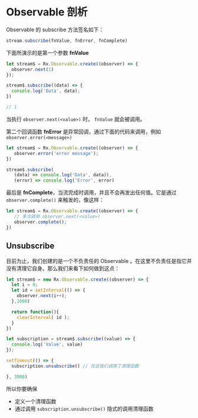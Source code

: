 # Observable 剖析

Observable 的 subscribe 方法签名如下：

```javascript
stream.subscribe(fnValue, fnError, fnComplete)
```

下面所演示的是第一个参数 **fnValue**

```javascript
let stream$ = Rx.Observable.create((observer) => {
  observer.next(1)
});

stream$.subscribe((data) => {
  console.log('Data', data);
})

// 1
```

当执行 `observer.next(<value>)` 时， `fnValue` 就会被调用。

第二个回调函数 **fnError** 是异常回调，通过下面的代码来调用，例如 `observer.error(<message>)`

```javascript
let stream$ = Rx.Observable.create((observer) => {
   observer.error('error message');
})

stream$.subscribe(
   (data) => console.log('Data', data)),
   (error) => console.log('Error', error)
```

最后是 **fnComplete**，当流完成时调用，并且不会再发出任何值。它是通过 `observer.complete()` 来触发的，像这样：

```javascript
let stream$ = Rx.Observable.create((observer) => {
   // 多次调用 observer.next(<value>)
   observer.complete();
})
```

## Unsubscribe

目前为止，我们创建的是一个不负责任的 Observable 。在这里不负责任是指它并没有清理它自身。那么我们来看下如何做到这点：

```javascript
let stream$ = new Rx.Observable.create((observer) => {
  let i = 0;
  let id = setInterval(() => {
    observer.next(i++);
  },1000)

  return function(){
    clearInterval( id );
  }
})

let subscription = stream$.subscribe((value) => {
  console.log('Value', value)
});

setTimeout(() => {
  subscription.unsubscribe() // 在这我们调用了清理函数

}, 3000)
```

所以你要确保
* 定义一个清理函数
* 通过调用 `subscription.unsubscribe()` 隐式的调用清理函数
